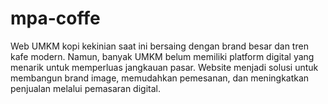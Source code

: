 # mpa-coffe
Web UMKM kopi kekinian saat ini bersaing dengan brand besar dan tren kafe modern. Namun, banyak UMKM belum memiliki platform digital yang menarik untuk memperluas jangkauan pasar. Website menjadi solusi untuk membangun brand image, memudahkan pemesanan, dan meningkatkan penjualan melalui pemasaran digital.
